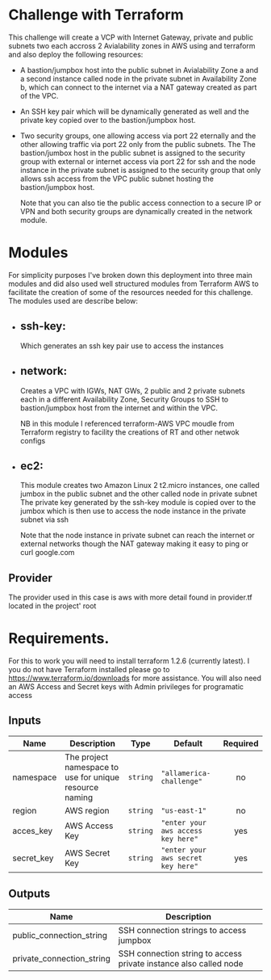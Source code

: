 # Challenge with Terraform
This challenge will create a VCP with Internet Gateway, private and public subnets two each accross 2 Avialability zones in AWS  using
and terraform and also deploy the following resources:

- A bastion/jumpbox host into the public subnet in Avialability Zone a and a second instance called node in the private subnet in Availability Zone b, 
 which can connect to the internet via a NAT gateway created as part of the VPC.

- An SSH key pair which will be dynamically generated as well and the private key copied over to the bastion/jumpbox host.

- Two security groups, one allowing access via port 22 eternally and the other allowing traffic via port 22 only from the public subnets.
  The The bastion/jumbox host  in the public subnet is assigned to the security group with external or internet access via port 22 for ssh and the node instance in the private 
  subnet is assigned to the security group that only allows ssh access from the VPC public subnet hosting the bastion/jumpbox host. 
  
  Note that you can also tie the public access connection to a secure IP or VPN and both security groups are dynamically created in the network module.


# Modules
For simplicity purposes I've broken down this deployment into three main modules and did also used well structured modules from Terraform AWS to facilitate
the creation of some of the resources needed for this challenge. The modules used are describe below:

- ## ssh-key: 
  Which generates an ssh key pair use to access the instances

- ## network: 
  Creates a VPC with IGWs, NAT GWs, 2 public and 2 private subnets each in a different Availability Zone, Security Groups to SSH to bastion/jumpbox host from the internet and within the VPC.
  
  NB in this module I referenced terraform-AWS VPC moudle from Terraform registry to facility the creations of RT and other netwok configs 

- ## ec2: 
  This module creates two Amazon Linux 2 t2.micro instances, one called jumbox in the public subnet and the other called node in private subnet
  The private key generated by the ssh-key module  is copied over to the jumbox which is then use to access the node instance in the private subnet via ssh

  Note that the node instance in private subnet can reach the internet or external networks though the NAT gateway making it easy to ping or curl google.com

## Provider

The provider used in this case is aws with more detail found in provider.tf located in  the project' root

# Requirements.
For this to work you will need to install terraform 1.2.6 (currently latest). I you do not have Terraform installed please go to https://www.terraform.io/downloads for more assistance.
You will also need an AWS Access and Secret keys with Admin privileges for programatic access

## Inputs

| Name | Description | Type | Default | Required |
|------|-------------|------|---------|:--------:|
| namespace | The project namespace to use for unique resource naming | `string` | `"allamerica-challenge"` | no |
| region | AWS region | `string` | `"us-east-1"` | no |
| acces_key | AWS Access Key | `string` | `"enter your aws access key here"` | yes |
| secret_key | AWS Secret Key | `string` | `"enter your aws secret key here"` | yes |


## Outputs

| Name | Description |
|------|-------------|
| public\_connection\_string | SSH connection strings to access jumpbox |
| private\_connection\_string | SSH connection string to access private instance also called node |


